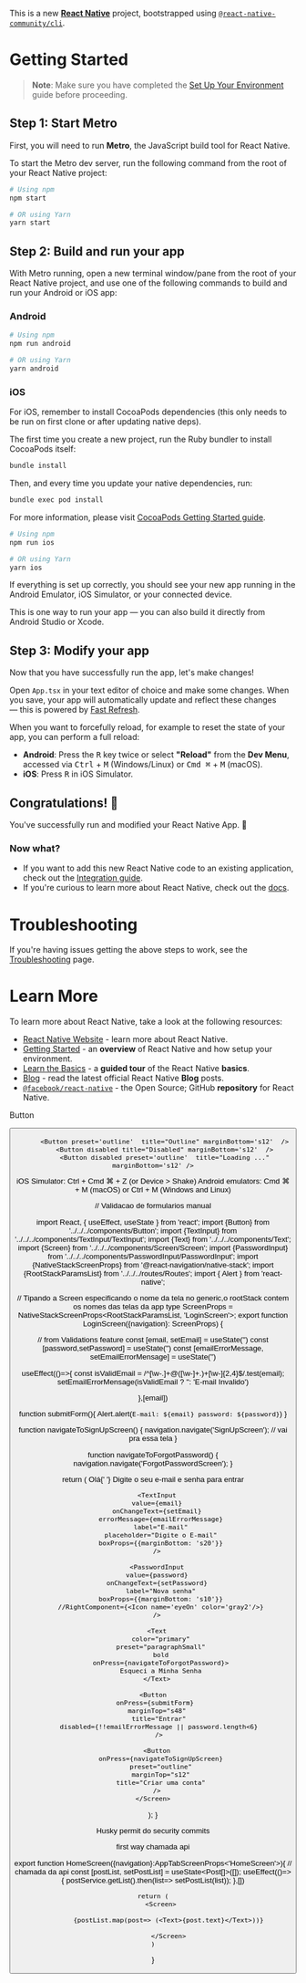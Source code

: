 This is a new [**React Native**](https://reactnative.dev) project, bootstrapped using [`@react-native-community/cli`](https://github.com/react-native-community/cli).

# Getting Started

> **Note**: Make sure you have completed the [Set Up Your Environment](https://reactnative.dev/docs/set-up-your-environment) guide before proceeding.

## Step 1: Start Metro

First, you will need to run **Metro**, the JavaScript build tool for React Native.

To start the Metro dev server, run the following command from the root of your React Native project:

```sh
# Using npm
npm start

# OR using Yarn
yarn start
```

## Step 2: Build and run your app

With Metro running, open a new terminal window/pane from the root of your React Native project, and use one of the following commands to build and run your Android or iOS app:

### Android

```sh
# Using npm
npm run android

# OR using Yarn
yarn android
```

### iOS

For iOS, remember to install CocoaPods dependencies (this only needs to be run on first clone or after updating native deps).

The first time you create a new project, run the Ruby bundler to install CocoaPods itself:

```sh
bundle install
```

Then, and every time you update your native dependencies, run:

```sh
bundle exec pod install
```

For more information, please visit [CocoaPods Getting Started guide](https://guides.cocoapods.org/using/getting-started.html).

```sh
# Using npm
npm run ios

# OR using Yarn
yarn ios
```

If everything is set up correctly, you should see your new app running in the Android Emulator, iOS Simulator, or your connected device.

This is one way to run your app — you can also build it directly from Android Studio or Xcode.

## Step 3: Modify your app

Now that you have successfully run the app, let's make changes!

Open `App.tsx` in your text editor of choice and make some changes. When you save, your app will automatically update and reflect these changes — this is powered by [Fast Refresh](https://reactnative.dev/docs/fast-refresh).

When you want to forcefully reload, for example to reset the state of your app, you can perform a full reload:

- **Android**: Press the <kbd>R</kbd> key twice or select **"Reload"** from the **Dev Menu**, accessed via <kbd>Ctrl</kbd> + <kbd>M</kbd> (Windows/Linux) or <kbd>Cmd ⌘</kbd> + <kbd>M</kbd> (macOS).
- **iOS**: Press <kbd>R</kbd> in iOS Simulator.

## Congratulations! :tada:

You've successfully run and modified your React Native App. :partying_face:

### Now what?

- If you want to add this new React Native code to an existing application, check out the [Integration guide](https://reactnative.dev/docs/integration-with-existing-apps).
- If you're curious to learn more about React Native, check out the [docs](https://reactnative.dev/docs/getting-started).

# Troubleshooting

If you're having issues getting the above steps to work, see the [Troubleshooting](https://reactnative.dev/docs/troubleshooting) page.

# Learn More

To learn more about React Native, take a look at the following resources:

- [React Native Website](https://reactnative.dev) - learn more about React Native.
- [Getting Started](https://reactnative.dev/docs/environment-setup) - an **overview** of React Native and how setup your environment.
- [Learn the Basics](https://reactnative.dev/docs/getting-started) - a **guided tour** of the React Native **basics**.
- [Blog](https://reactnative.dev/blog) - read the latest official React Native **Blog** posts.
- [`@facebook/react-native`](https://github.com/facebook/react-native) - the Open Source; GitHub **repository** for React Native.


Button

<Button preset='primary' loading title="Primary" marginBottom='s12' />
          

          
          <Button preset='outline'  title="Outline" marginBottom='s12'  />
          <Button disabled title="Disabled" marginBottom='s12'  />
          <Button disabled preset='outline'  title="Loading ..." marginBottom='s12' />


iOS Simulator: Ctrl + Cmd ⌘ + Z (or Device > Shake)
Android emulators: Cmd ⌘ + M (macOS) or Ctrl + M (Windows and Linux)



// Validacao de formularios manual


import React, { useEffect, useState } from 'react';
import {Button} from '../../../components/Button';
import {TextInput} from '../../../components/TextInput/TextInput';
import {Text} from '../../../components/Text';
import {Screen} from '../../../components/Screen/Screen';
import {PasswordInput} from '../../../components/PasswordInput/PasswordInput';
import {NativeStackScreenProps} from '@react-navigation/native-stack';
import {RootStackParamsList} from '../../../routes/Routes';
import { Alert } from 'react-native';

// Tipando a Screen especificando o nome da tela no generic,o rootStack contem os nomes das telas da app
type ScreenProps = NativeStackScreenProps<RootStackParamsList, 'LoginScreen'>;
export function LoginScreen({navigation}: ScreenProps) {

  // from Validations feature
  const [email, setEmail] = useState('')
  const [password,setPassword] = useState('') 
  const [emailErrorMessage, setEmailErrorMensage] = useState('')

  useEffect(()=>{
    const isValidEmail = /^[\w-\.]+@([\w-]+\.)+[\w-]{2,4}$/.test(email);
    setEmailErrorMensage(isValidEmail ? '': 'E-mail Invalido')

  },[email])

  function submitForm(){
    Alert.alert(`E-mail: ${email} password: ${password}`)
  }

  function navigateToSignUpScreen() {
    navigation.navigate('SignUpScreen'); // vai pra essa tela
  }

  function navigateToForgotPassword() {
    navigation.navigate('ForgotPasswordScreen');
  }

  return (
    <Screen scrollabre>
      <Text marginBottom="s8" preset="headingLarge">
        Olá{' '}
      </Text>
      <Text marginBottom="s40" preset="paragraphLarge">
        Digite o seu e-mail e senha para entrar
      </Text>

      <TextInput
      value={email}
      onChangeText={setEmail}
        errorMessage={emailErrorMessage}
        label="E-mail"
        placeholder="Digite o E-mail"
        boxProps={{marginBottom: 's20'}}
      />

      <PasswordInput
      value={password}
      onChangeText={setPassword}
        label="Nova senha"
        boxProps={{marginBottom: 's10'}}
        //RightComponent={<Icon name='eyeOn' color='gray2'/>}
      />

      <Text
        color="primary"
        preset="paragraphSmall"
        bold
        onPress={navigateToForgotPassword}>
        Esqueci a Minha Senha
      </Text>

      <Button  
      onPress={submitForm} 
      marginTop="s48"
       title="Entrar"
       disabled={!!emailErrorMessage || password.length<6}
       />

      <Button
        onPress={navigateToSignUpScreen}
        preset="outline"
        marginTop="s12"
        title="Criar uma conta"
      />
    </Screen>
  );
}

Husky permit do security commits


first way chamada api 


export function HomeScreen({navigation}:AppTabScreenProps<'HomeScreen'>){
// chamada da api
const [postList, setPostList] = useState<Post[]>([]);
useEffect(()=>{
    postService.getList().then(list=> setPostList(list));
},[])

    return (
        <Screen>
            
            {postList.map(post=> (<Text>{post.text}</Text>))}

            </Screen>
    )
}
